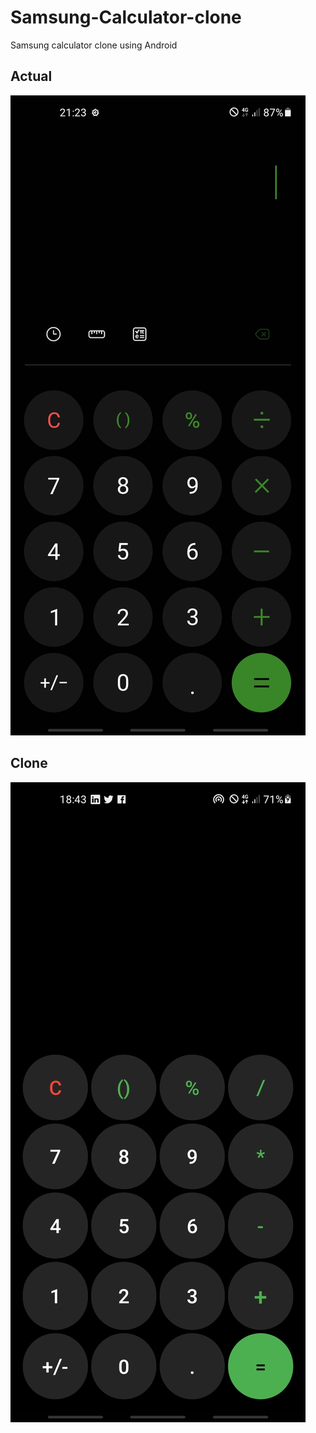 # Samsung-Calculator-clone

Samsung calculator clone using Android

## Actual
![](pics/actual.jpg)


## Clone
![](pics/clone.jpg)
